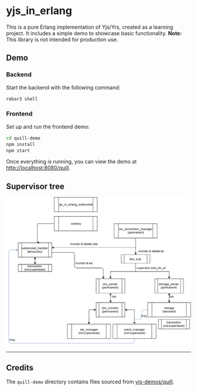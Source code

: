 # yjs_in_erlang

This is a pure Erlang implementation of Yjs/Yrs, created as a learning project. It includes a simple demo to showcase basic functionality.
**Note:** This library is not intended for production use.

## Demo

### Backend

Start the backend with the following command:

```sh
rebar3 shell
```

### Frontend

Set up and run the frontend demo:

```sh
cd quill-demo
npm install
npm start
```

Once everything is running, you can view the demo at [http://localhost:8080/quill](http://localhost:8080/quill).

## Supervisor tree

![](./doc/supervisor.drawio.svg)

---

## Credits

The `quill-demo` directory contains files sourced from [yjs-demos/quill](https://github.com/yjs/yjs-demos/tree/main/quill).
